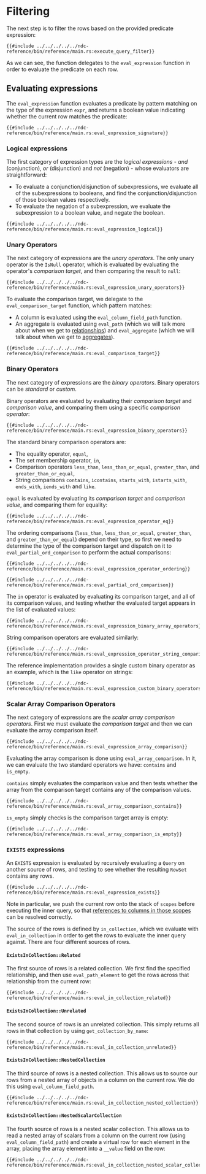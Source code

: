 # Filtering

The next step is to filter the rows based on the provided predicate expression:

```rust,no_run,noplayground
{{#include ../../../../../ndc-reference/bin/reference/main.rs:execute_query_filter}}
```

As we can see, the function delegates to the `eval_expression` function in order to evaluate the predicate on each row.

## Evaluating expressions

The `eval_expression` function evaluates a predicate by pattern matching on the type of the expression `expr`, and returns a boolean value indicating whether the current row matches the predicate:

```rust,no_run,noplayground
{{#include ../../../../../ndc-reference/bin/reference/main.rs:eval_expression_signature}}
```

### Logical expressions

The first category of expression types are the _logical expressions_ - _and_ (conjunction), _or_ (disjunction) and _not_ (negation) - whose evaluators are straightforward:

- To evaluate a conjunction/disjunction of subexpressions, we evaluate all of the subexpressions to booleans, and find the conjunction/disjunction of those boolean values respectively.
- To evaluate the negation of a subexpression, we evaluate the subexpression to a boolean value, and negate the boolean.

```rust,no_run,noplayground
{{#include ../../../../../ndc-reference/bin/reference/main.rs:eval_expression_logical}}
```

### Unary Operators

The next category of expressions are the _unary operators_. The only unary operator is the `IsNull` operator, which is evaluated by evaluating the operator's _comparison target_, and then comparing the result to `null`:

```rust,no_run,noplayground
{{#include ../../../../../ndc-reference/bin/reference/main.rs:eval_expression_unary_operators}}
```

To evaluate the comparison target, we delegate to the `eval_comparison_target` function, which pattern matches:

- A column is evaluated using the `eval_column_field_path` function.
- An aggregate is evaluated using `eval_path` (which we will talk more about when we get to [relationships](./relationships.md)) and `eval_aggregate` (which we will talk about when we get to [aggregates](./aggregates.md)).

```rust,no_run,noplayground
{{#include ../../../../../ndc-reference/bin/reference/main.rs:eval_comparison_target}}
```

### Binary Operators

The next category of expressions are the _binary operators_. Binary operators can be _standard_ or _custom_.

Binary operators are evaluated by evaluating their _comparison target_ and _comparison value_, and comparing them using a specific _comparison operator_:

```rust,no_run,noplayground
{{#include ../../../../../ndc-reference/bin/reference/main.rs:eval_expression_binary_operators}}
```

The standard binary comparison operators are:

- The equality operator, `equal`,
- The set membership operator, `in`, 
- Comparison operators `less_than`, `less_than_or_equal`, `greater_than`, and `greater_than_or_equal`,
- String comparisons `contains`, `icontains`, `starts_with`, `istarts_with`, `ends_with`, `iends_with` and `like`.

`equal` is evaluated by evaluating its _comparison target_ and _comparison value_, and comparing them for equality:

```rust,no_run,noplayground
{{#include ../../../../../ndc-reference/bin/reference/main.rs:eval_expression_operator_eq}}
```

The ordering comparisons (`less_than`, `less_than_or_equal`, `greater_than`, and `greater_than_or_equal`) depend on their type, so first we need to determine the type of the comparison target and dispatch on it to `eval_partial_ord_comparison` to perform the actual comparisons:

```rust,no_run,noplayground
{{#include ../../../../../ndc-reference/bin/reference/main.rs:eval_expression_operator_ordering}}
```

```rust,no_run,noplayground
{{#include ../../../../../ndc-reference/bin/reference/main.rs:eval_partial_ord_comparison}}
```

The `in` operator is evaluated by evaluating its comparison target, and all of its comparison values, and testing whether the evaluated target appears in the list of evaluated values:

```rust,no_run,noplayground
{{#include ../../../../../ndc-reference/bin/reference/main.rs:eval_expression_binary_array_operators}}
```

String comparison operators are evaluated similarly:

```rust,no_run,noplayground
{{#include ../../../../../ndc-reference/bin/reference/main.rs:eval_expression_operator_string_comparisons}}
```

The reference implementation provides a single custom binary operator as an example, which is the `like` operator on strings:

```rust,no_run,noplayground
{{#include ../../../../../ndc-reference/bin/reference/main.rs:eval_expression_custom_binary_operators}}
```

### Scalar Array Comparison Operators

The next category of expressions are the _scalar array comparison operators_. First we must evaluate the _comparison target_ and then we can evaluate the array comparison itself.

```rust,no_run,noplayground
{{#include ../../../../../ndc-reference/bin/reference/main.rs:eval_expression_array_comparison}}
```

Evaluating the array comparison is done using `eval_array_comparison`. In it, we can evaluate the two standard operators we have: `contains` and `is_empty`.

`contains` simply evaluates the comparison value and then tests whether the array from the comparison target contains any of the comparison values.

```rust,no_run,noplayground
{{#include ../../../../../ndc-reference/bin/reference/main.rs:eval_array_comparison_contains}}
```

`is_empty` simply checks is the comparison target array is empty:

```rust,no_run,noplayground
{{#include ../../../../../ndc-reference/bin/reference/main.rs:eval_array_comparison_is_empty}}
```

### `EXISTS` expressions

An `EXISTS` expression is evaluated by recursively evaluating a `Query` on another source of rows, and testing to see whether the resulting `RowSet` contains any rows.

```rust,no_run,noplayground
{{#include ../../../../../ndc-reference/bin/reference/main.rs:eval_expression_exists}}
```

Note in particular, we push the current row onto the stack of `scopes` before executing the inner query, so that [references to columns in those scopes](../../../specification/queries/filtering.md#referencing-a-column-from-a-collection-in-scope) can be resolved correctly.

The source of the rows is defined by `in_collection`, which we evaluate with `eval_in_collection` in order to get the rows to evaluate the inner query against. There are four different sources of rows.

#### `ExistsInCollection::Related`

The first source of rows is a related collection. We first find the specified relationship, and then use `eval_path_element` to get the rows across that relationship from the current row:

```rust,no_run,noplayground
{{#include ../../../../../ndc-reference/bin/reference/main.rs:eval_in_collection_related}}
```

#### `ExistsInCollection::Unrelated`

The second source of rows is an unrelated collection. This simply returns all rows in that collection by using `get_collection_by_name`:

```rust,no_run,noplayground
{{#include ../../../../../ndc-reference/bin/reference/main.rs:eval_in_collection_unrelated}}
```

#### `ExistsInCollection::NestedCollection`

The third source of rows is a nested collection. This allows us to source our rows from a nested array of objects in a column on the current row. We do this using `eval_column_field_path`.

```rust,no_run,noplayground
{{#include ../../../../../ndc-reference/bin/reference/main.rs:eval_in_collection_nested_collection}}
```

#### `ExistsInCollection::NestedScalarCollection`

The fourth source of rows is a nested scalar collection. This allows us to read a nested array of scalars from a column on the current row (using `eval_column_field_path`) and create a virtual row for each element in the array, placing the array element into a `__value` field on the row:

```rust,no_run,noplayground
{{#include ../../../../../ndc-reference/bin/reference/main.rs:eval_in_collection_nested_scalar_collection}}
```
